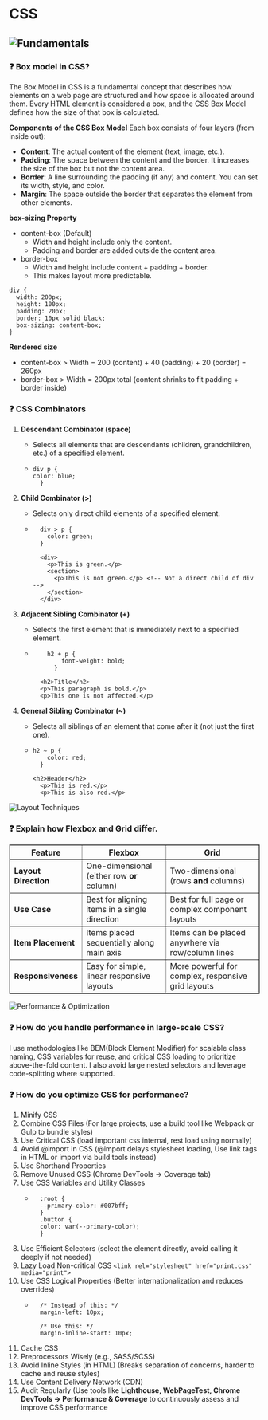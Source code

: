 # CSS


## <!-- Fundamentals -->  <img alt="Fundamentals" title="Fundamentals"  src="https://img.shields.io/badge/Fundamentals-red?style=for-the-badge"></img>


### ❓ Box model in CSS?
The Box Model in CSS is a fundamental concept that describes how elements on a web page are structured and how space is allocated around them. Every HTML element is considered a box, and the CSS Box Model defines how the size of that box is calculated.

**Components of the CSS Box Model**
Each box consists of four layers (from inside out):
- **Content**: The actual content of the element (text, image, etc.).
- **Padding**: The space between the content and the border. It increases the size of the box but not the content area.
- **Border**: A line surrounding the padding (if any) and content. You can set its width, style, and color.
- **Margin**: The space outside the border that separates the element from other elements.

**box-sizing Property**
- content-box (Default)
    - Width and height include only the content.
    - Padding and border are added outside the content area.
-  border-box
    - Width and height include content + padding + border.
    - This makes layout more predictable.
```
div {
  width: 200px;
  height: 100px;
  padding: 20px;
  border: 10px solid black;
  box-sizing: content-box;
}
```
**Rendered size**
- content-box > Width = 200 (content) + 40 (padding) + 20 (border) = 260px
- border-box > Width = 200px total (content shrinks to fit padding + border inside)

### ❓ CSS Combinators
1. **Descendant Combinator (space)**
    - Selects all elements that are descendants (children, grandchildren, etc.) of a specified element.
    - ```
      div p {
      color: blue;
        }
        ```
2. **Child Combinator (>)**
    - Selects only direct child elements of a specified element.
    - ```
        div > p {
          color: green;
        }
      
        <div>
          <p>This is green.</p>
          <section>
            <p>This is not green.</p> <!-- Not a direct child of div -->
          </section>
        </div>
        ```

3. **Adjacent Sibling Combinator (+)**
    - Selects the first element that is immediately next to a specified element.
    - ```
          h2 + p {
              font-weight: bold;
            }
        
        <h2>Title</h2>
        <p>This paragraph is bold.</p>
        <p>This one is not affected.</p>    
      ```
4. **General Sibling Combinator (~)**
    - Selects all siblings of an element that come after it (not just the first one).
    - ```
      h2 ~ p {
          color: red;
        }

      <h2>Header</h2>
        <p>This is red.</p>
        <p>This is also red.</p>
      ```

<img alt="Layout Techniques" src="https://img.shields.io/badge/Layout_Techniques-red?style=for-the-badge"></img>

### ❓ Explain how Flexbox and Grid differ.
<table border="1" cellspacing="0" cellpadding="8">
  <thead>
    <tr>
      <th>Feature</th>
      <th><strong>Flexbox</strong></th>
      <th><strong>Grid</strong></th>
    </tr>
  </thead>
  <tbody>
    <tr>
      <td><strong>Layout Direction</strong></td>
      <td>One-dimensional (either row <strong>or</strong> column)</td>
      <td>Two-dimensional (rows <strong>and</strong> columns)</td>
    </tr>
    <tr>
      <td><strong>Use Case</strong></td>
      <td>Best for aligning items in a single direction</td>
      <td>Best for full page or complex component layouts</td>
    </tr>
    <tr>
      <td><strong>Item Placement</strong></td>
      <td>Items placed sequentially along main axis</td>
      <td>Items can be placed anywhere via row/column lines</td>
    </tr>
    <tr>
      <td><strong>Responsiveness</strong></td>
      <td>Easy for simple, linear responsive layouts</td>
      <td>More powerful for complex, responsive grid layouts</td>
    </tr>
  </tbody>
</table>

<img alt="Performance & Optimization" src="https://img.shields.io/badge/Performance_%26_Optimization-red?style=for-the-badge"></img>

### ❓ How do you handle performance in large-scale CSS?
I use methodologies like BEM(Block Element Modifier) for scalable class naming, CSS variables for reuse, and critical CSS loading to prioritize above-the-fold content. I also avoid large nested selectors and leverage code-splitting where supported.

### ❓ How do you optimize CSS for performance?
1. Minify CSS
2. Combine CSS Files (For large projects, use a build tool like Webpack or Gulp to bundle styles)
3. Use Critical CSS (load important css internal, rest load using normally)
4. Avoid @import in CSS (@import delays stylesheet loading, Use link tags in HTML or import via build tools instead)
5. Use Shorthand Properties
6. Remove Unused CSS (Chrome DevTools → Coverage tab)
7. Use CSS Variables and Utility Classes
    - ```
        :root {
        --primary-color: #007bff;
        }
        .button {
        color: var(--primary-color);
        }
      ```
8. Use Efficient Selectors (select the element directly, avoid calling it deeply if not needed)
9. Lazy Load Non-critical CSS `` <link rel="stylesheet" href="print.css" media="print"> ``
10. Use CSS Logical Properties (Better internationalization and reduces overrides)
    - ```
        /* Instead of this: */
        margin-left: 10px;
        
        /* Use this: */
        margin-inline-start: 10px;
      ```
11. Cache CSS
12. Preprocessors Wisely (e.g., SASS/SCSS)
13. Avoid Inline Styles (in HTML) (Breaks separation of concerns, harder to cache and reuse styles)
14. Use Content Delivery Network (CDN)
15. Audit Regularly (Use tools like **Lighthouse, WebPageTest, Chrome DevTools → Performance & Coverage** to continuously assess and improve CSS performance
